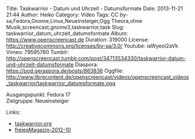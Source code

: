 Title: Taskwarrior - Datum und Uhrzeit - Datumsformate
Date: 2013-11-21 21:44
Author: Heiko
Category: Video
Tags: CC by-sa,Fedora,Gnome,Linux,Neueinsteiger,Ogg Theora,ohne Musik,screencast,gnome3,taskwarrior,task
Slug: taskwarrior_datum_uhrzeit_datumsformate
Album: https://www.openscreencast.de
Duration: 319000
License: http://creativecommons.org/licenses/by-sa/3.0/
Youtube: iaWyeol2aVk
Vimeo: 79595760
Tumblr: http://openscreencast.tumblr.com/post/34713534330/taskwarrior-datum-und-uhrzeit-datumsformate
Diaspora: https://pod.geraspora.de/posts/863836
Oggfile: http://www.librecontent.de/openscreencast/videos/openscreencast_videos_taskwarrior/taskwarrior_datumsformate.ogg

Ausgangspunkt: Fedora 17  
Zielgruppe: Neueinsteiger  

Links:

  * [taskwarrior.org](http://taskwarrior.org/ "Link zu taskwarrior")
  * [freiesMagazin-2012-10](http://www.freiesmagazin.de/freiesMagazin-2012-10 "Link zu freiesmagazin.de")

